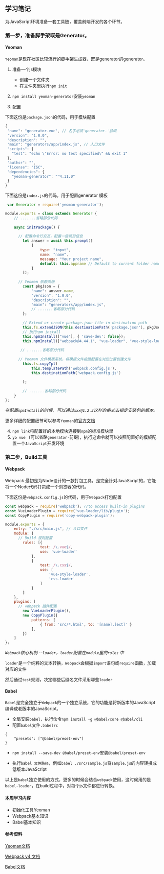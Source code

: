 ## 学习笔记

为JavaScript环境准备一套工具链，覆盖前端开发的各个环节。

### 第一步，准备脚手架既是Generator。

#### Yeoman

`Yeoman`是现在社区比较流行的脚手架生成器，既是generator的generator。

1. 准备一个js模块

   *  创建一个文件夹
   * 在文件夹里执行`npm init`
2.  `npm install yeoman-generator`安装`yeoman`
3. 配置

下面这份是`package.json`的代码，用于模块配置

 ```javascript
{
  "name": "generator-vue", // 名字必须'generator-'前缀
  "version": "1.0.0",
  "description": "",
  "main": "generators/app/index.js", // 入口文件
  "scripts": {
    "test": "echo \"Error: no test specified\" && exit 1"
  },
  "author": "",
  "license": "ISC",
  "dependencies": {
    "yeoman-generator": "^4.11.0"
  }
}
 ```



下面这份是`index.js`的代码，用于配置generator 模板

```javascript
 var Generator = require('yeoman-generator');

module.exports = class extends Generator {
    // .......省略部分代码
    
    async initPackage() {
    
      // 配置命令行交互，配置一些项目信息
        let answer = await this.prompt([
            {
                type: "input",
                name: "name",
                message: "Your project name",
                default: this.appname // Default to current folder name
            }
        ]);
    
      // Yeoman 依赖系统
        const pkgJson = {
            "name": answer.name,
            "version": "1.0.0",
            "description": "",
            "main": "generators/app/index.js",
            // .......省略部分代码
        };
      
        // Extend or create package.json file in destination path
        this.fs.extendJSON(this.destinationPath('package.json'), pkgJson);
      	// 执行npm install
        this.npmInstall(["vue"], { 'save-dev': false});
        this.npmInstall(["webpack@4.44.1", "vue-loader", "vue-style-loader", "css-loader@4.2.2", "vue-template-compiler", "copy-webpack-plugin@6.0.3"], { 'save-dev': true});
    
       // .......省略部分代码
    
      // Yeoman 文件模板系统，将模板文件按照配置在对应位置创建文件
        this.fs.copyTpl(
            this.templatePath('webpack.config.js'),
            this.destinationPath('webpack.config.js')
            
        );
    
        // .......省略部分代码
    }
};
```

*在配置`npmInstall`的时候，可以通过`xxx@1.2.3`这样的格式去指定安装包的版本。*

更多详细的配置细节可以参考`Yeoman`的[官方文档](https://yeoman.io/authoring/index.html)

4. `npm link`将配置好的本地模块连接到`npm`的标准模块里
5. `yo vue `  (可以省略`generator-`前缀)，执行这命令就可以按照配置好的模板配置一个`JavaScript`开发环境



### 第二步，Build工具

#### Webpack

Webpack 最初是为Node设计的一款打包工具，是完全针对JavaScript的，它能将一个Node代码打包成一个浏览器的代码。

下面这份是`webpack.config.js`的代码，用于`Webpack`打包配置

```javascript
const webpack = require('webpack'); //to access built-in plugins
const VueLoaderPlugin = require('vue-loader/lib/plugin');
const CopyPlugin = require('copy-webpack-plugin');

module.exports = {
    entry: "./src/main.js", // 入口文件
    module: {
      // Build 规则配置
        rules: [{
                test: /\.vue$/,
                use: 'vue-loader'
            },
            {
                test: /\.css$/,
                use: [
                    'vue-style-loader',
                    'css-loader'
                ]
            }
        ]
    },
    plugins: [
      // webpack 插件配置
        new VueLoaderPlugin(),
        new CopyPlugin({
            patterns: [
                { from: 'src/*.html', to: '[name].[ext]' }
            ],
        })
    ]
};
```

*`Webpack`核心机制 --`loader`，`loader`配置在`module`里的`rules` 中*

`loader`是一个纯粹的文本转换，`Webpack`会根据`import`语句或`require`函数，加载对应的文件

然后通过`test`规则，决定哪些后缀名文件采用哪些`loader`

#### Babel

`Babel`是完全独立于`Webpack`的一个独立系统，它的功能是将新版本的JavaScript编译成老版本的JavaScript。

* 全局安装`babel`，执行命令`npm install -g @babel/core @babel/cli`
* 配置`babel`文件`.babelrc`

```
{
    "presets": ["@babel/preset-env"]
}
```

* `npm install --save-dev @babel/preset-env`安装`@babel/preset-env`

* 执行`babel 文件路径`，例如`babel ./src/sample.js`将`sample.js`的内容转换成低版本JavaScript

以上是`babel`独立使用的方式，更多的时候会结合`webpack`使用，这时候用的是`babel-loader`，在build过程中，对每个js文件都进行转换。



#### 本周学习内容

* 初始化工具Yeoman
* Webpack基本知识
* Babel基本知识

#### 参考资料

[Yeoman文档](https://yeoman.io/authoring/index.html)

[Webpack v4 文档](https://v4.webpack.js.org/concepts/)

[Babel文档](https://babeljs.io/docs/en/)


```

```